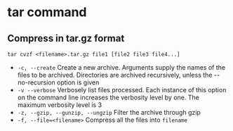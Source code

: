# tar command

## Compress in tar.gz format

```shell
tar cvzf <filename>.tar.gz file1 [file2 file3 file4...]
```

- `-c, --create` Create a new archive.  Arguments supply the names of the files to be archived.  Directories are archived recursively, unless the --no-recursion option is given
- `-v --verbose` Verbosely list files processed.  Each instance of this option on the command line increases the verbosity level by one.  The maximum verbosity level is 3
- `-z, --gzip, --gunzip, --ungzip` Filter the archive through gzip
- `-f, --file=<filename>` Compress all the files into `filename`
